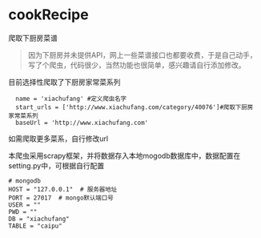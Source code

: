 # cookRecipe
爬取下厨房菜谱

> 因为下厨房并未提供API，网上一些菜谱接口也都要收费，于是自己动手，写了个爬虫，代码很少，当然功能也很简单，感兴趣请自行添加修改。

目前选择性爬取了下厨房家常菜系列
```
  name = 'xiachufang' #定义爬虫名字
  start_urls = ['http://www.xiachufang.com/category/40076']#爬取下厨房 家常菜系列
  baseUrl = 'http://www.xiachufang.com'
```
如需爬取更多菜系，自行修改url

本爬虫采用scrapy框架，并将数据存入本地mogodb数据库中，数据配置在setting.py中，可根据自行配置
```
# mongodb
HOST = "127.0.0.1"  # 服务器地址
PORT = 27017  # mongo默认端口号
USER = ""
PWD = ""
DB = "xiachufang"
TABLE = "caipu"
```


